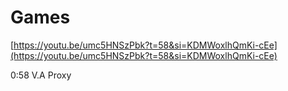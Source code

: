 # Games

[https://youtu.be/umc5HNSzPbk?t=58&si=KDMWoxlhQmKi-cEe](https://youtu.be/umc5HNSzPbk?t=58&si=KDMWoxlhQmKi-cEe)

0:58 V.A Proxy

